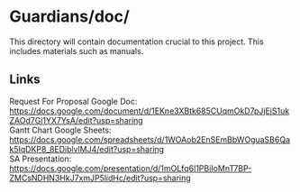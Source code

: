 # Guardians/doc/

This directory will contain documentation crucial to this project. This includes materials such as manuals.

## Links

Request For Proposal Google Doc: https://docs.google.com/document/d/1EKne3XBtk685CUqmOkD7pJjEjS1ukZAOd7Gi1YX7YsA/edit?usp=sharing  
Gantt Chart Google Sheets: https://docs.google.com/spreadsheets/d/1WOAob2EnSEmBbWOguaSB6Qak5IqDKP8_8EDiblvlMJ4/edit?usp=sharing  
SA Presentation: https://docs.google.com/presentation/d/1mOLfq6I1PBiIoMnT7BP-ZMCsNDHN3HkJ7xmJP5lidHc/edit?usp=sharing
